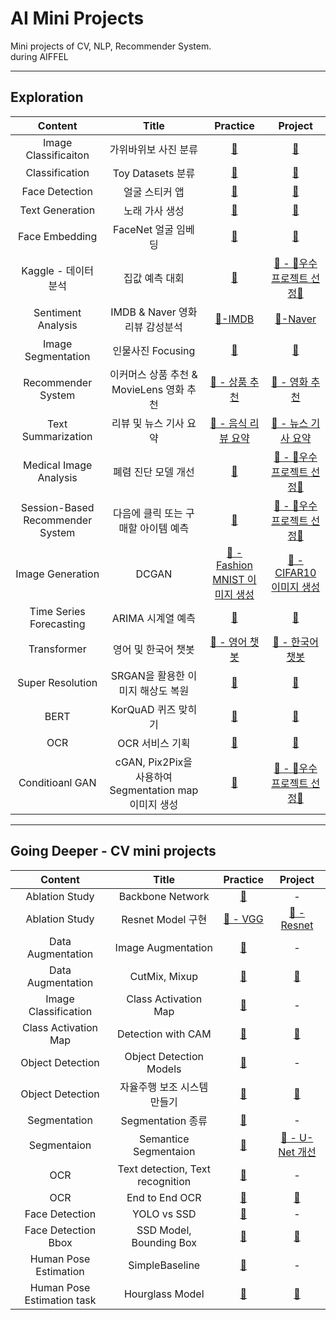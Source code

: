 # AI Mini Projects
Mini projects of CV, NLP, Recommender System.   
during AIFFEL   

---   

## Exploration
| Content | Title | Practice | Project |   
| :--: | :--: | :--: | :--: |   
| Image Classificaiton | 가위바위보 사진 분류 | [📂](https://github.com/YOOHYOJEONG/AIFFEL_LMS_practice/blob/master/exploration/lms_ex_1.py) | [📂](https://github.com/YOOHYOJEONG/AIFFEL_LMS_project/blob/master/ex01/ex1_rock_scissor_paper.ipynb) |   
| Classification | Toy Datasets 분류 | [📂](https://github.com/YOOHYOJEONG/AIFFEL_LMS_practice/blob/master/exploration/lms_ex_2.ipynb) | [📂](https://github.com/YOOHYOJEONG/AIFFEL_LMS_project/tree/master/ex02) |   
| Face Detection | 얼굴 스티커 앱 | [📂](https://github.com/YOOHYOJEONG/AIFFEL_LMS_practice/blob/master/exploration/lms_ex_3.ipynb) | [📂](https://github.com/YOOHYOJEONG/AIFFEL_LMS_project/blob/master/ex03/ex3_camera_sticker.ipynb) |   
| Text Generation | 노래 가사 생성 | [📂](https://github.com/YOOHYOJEONG/AIFFEL_LMS_practice/blob/master/exploration/lms_ex_4.ipynb) | [📂](https://github.com/YOOHYOJEONG/AIFFEL_LMS_project/blob/master/ex04/ex4_making_lyricist.ipynb) |   
| Face Embedding | FaceNet 얼굴 임베딩 | [📂](https://github.com/YOOHYOJEONG/AIFFEL_LMS_practice/blob/master/exploration/lms_ex_5.ipynb) | [📂](https://github.com/YOOHYOJEONG/AIFFEL_LMS_project/blob/master/ex05/ex5_face_embading.ipynb) |   
| Kaggle - 데이터 분석 | 집값 예측 대회 | [📂](https://github.com/YOOHYOJEONG/AIFFEL_LMS_practice/blob/master/exploration/lms_ex_6_1.ipynb) | [📂 - 👑우수 프로젝트 선정👑](https://github.com/YOOHYOJEONG/AIFFEL_LMS_project/blob/master/ex06/ex6_kakr_house_price_prediction.ipynb) |    
| Sentiment Analysis | IMDB & Naver 영화리뷰 감성분석 | [📂-IMDB](https://github.com/YOOHYOJEONG/AIFFEL_LMS_practice/blob/master/exploration/lms_ex_7.ipynb) | [📂-Naver](https://github.com/YOOHYOJEONG/AIFFEL_LMS_project/blob/master/ex07/ex7_text_sentiment_analysis.ipynb) |   
| Image Segmentation | 인물사진 Focusing | [📂](https://github.com/YOOHYOJEONG/AIFFEL_LMS_practice/blob/master/exploration/lms_ex_8.ipynb) | [📂](https://github.com/YOOHYOJEONG/AIFFEL_LMS_project/blob/master/ex08/ex8_Semantic_Segmentation.ipynb) |   
| Recommender System | 이커머스 상품 추천 & MovieLens 영화 추천 | [📂 - 상품 추천](https://github.com/YOOHYOJEONG/AIFFEL_LMS_practice/blob/master/exploration/lms_ex_9.ipynb) | [📂 - 영화 추천](https://github.com/YOOHYOJEONG/AIFFEL_LMS_project/blob/master/ex09/ex9_Movielens_recommendation.ipynb) |   
| Text Summarization | 리뷰 및 뉴스 기사 요약 | [📂 - 음식 리뷰 요약](https://github.com/YOOHYOJEONG/AIFFEL_LMS_practice/blob/master/exploration/lms_ex_10.ipynb) | [📂 - 뉴스 기사 요약](https://github.com/YOOHYOJEONG/AIFFEL_LMS_project/blob/master/ex10/ex10_Text_Summarization.ipynb) |   
| Medical Image Analysis | 폐렴 진단 모델 개선 | [📂](https://github.com/YOOHYOJEONG/AIFFEL_LMS_practice/blob/master/exploration/lms_ex_11.ipynb) | [📂 - 👑우수 프로젝트 선정👑](https://github.com/YOOHYOJEONG/AIFFEL_LMS_project/blob/master/ex11/ex11_Pneumonia_Diagnosis.ipynb) |   
| Session-Based Recommender System | 다음에 클릭 또는 구매할 아이템 예측 | [📂](https://github.com/YOOHYOJEONG/AIFFEL_LMS_practice/blob/master/exploration/lms_ex_12.ipynb) | [📂 - 👑우수 프로젝트 선정👑](https://github.com/YOOHYOJEONG/AIFFEL_LMS_project/blob/master/ex12/ex12_Session_Based_Recommendation.ipynb) |   
| Image Generation | DCGAN | [📂 - Fashion MNIST 이미지 생성](https://github.com/YOOHYOJEONG/AIFFEL_LMS_practice/blob/master/exploration/lms_ex_13.ipynb) | [📂 - CIFAR10 이미지 생성](https://github.com/YOOHYOJEONG/AIFFEL_LMS_project/blob/master/ex13/ex13_DCGAN_CIFAR10.ipynb) |   
| Time Series Forecasting | ARIMA 시계열 예측 | [📂](https://github.com/YOOHYOJEONG/AIFFEL_LMS_practice/blob/master/exploration/lms_ex_14.ipynb) | [📂](https://github.com/YOOHYOJEONG/AIFFEL_LMS_project/blob/master/ex14/ex14_ARIMA_stock_prediction.ipynb) |   
| Transformer | 영어 및 한국어 챗봇 | [📂 - 영어 챗봇](https://github.com/YOOHYOJEONG/AIFFEL_LMS_practice/blob/master/exploration/lms_ex_15.ipynb) | [📂 - 한국어 챗봇](https://github.com/YOOHYOJEONG/AIFFEL_LMS_project/blob/master/ex15/ex15_transformer_chatbot.ipynb) |   
| Super Resolution | SRGAN을 활용한 이미지 해상도 복원 | [📂](https://github.com/YOOHYOJEONG/AIFFEL_LMS_practice/blob/master/exploration/lms_ex_16.ipynb) | [📂](https://github.com/YOOHYOJEONG/AIFFEL_LMS_project/blob/master/ex16/ex16_SRGAN.ipynb) |   
| BERT | KorQuAD 퀴즈 맞히기 | [📂](https://github.com/YOOHYOJEONG/AIFFEL_LMS_practice/blob/master/exploration/lms_ex_17.ipynb) | [📂](https://github.com/YOOHYOJEONG/AIFFEL_LMS_project/blob/master/ex17/ex17_BERT_KorQuAD.ipynb) |   
| OCR | OCR 서비스 기획 | [📂](https://github.com/YOOHYOJEONG/AIFFEL_LMS_practice/blob/master/exploration/lms_ex_18.ipynb) | [📂](https://github.com/YOOHYOJEONG/AIFFEL_LMS_project/blob/master/ex18/ex18_OCR_models.ipynb) |   
| Conditioanl GAN | cGAN, Pix2Pix을 사용하여 Segmentation map 이미지 생성 | [📂](https://github.com/YOOHYOJEONG/AIFFEL_LMS_practice/blob/master/exploration/lms_ex_19.ipynb) | [📂 - 👑우수 프로젝트 선정👑](https://github.com/YOOHYOJEONG/AIFFEL_LMS_project/blob/master/ex19/ex19_Pix2Pix.ipynb) |   



---   

## Going Deeper - CV mini projects
| Content | Title | Practice | Project |   
| :--: | :--: | :--: | :--: |   
| Ablation Study | Backbone Network | [📂](https://github.com/YOOHYOJEONG/AIFFEL_LMS_practice/blob/master/goingdeeper/gd_node_01_backbone.ipynb) | - |   
| Ablation Study | Resnet Model 구현 | [📂 - VGG ](https://github.com/YOOHYOJEONG/AIFFEL_LMS_practice/blob/master/goingdeeper/gd_node_02_Ablation_Study.ipynb) | [📂 - Resnet](https://github.com/YOOHYOJEONG/AIFFEL_LMS_project/blob/master/gd02/gd02_ResNet_Ablation_Study.ipynb) |   
| Data Augmentation | Image Augmentation | [📂](https://github.com/YOOHYOJEONG/AIFFEL_LMS_practice/blob/master/goingdeeper/gd_node_03_Augmentation.ipynb) | - |   
| Data Augmentation | CutMix, Mixup | [📂](https://github.com/YOOHYOJEONG/AIFFEL_LMS_practice/blob/master/goingdeeper/gd_node_04_CutMix_Mixup.ipynb) | [📂](https://github.com/YOOHYOJEONG/AIFFEL_LMS_project/blob/master/gd04/gd04_CutMix_VS_Mixup.ipynb) |   
| Image Classification | Class Activation Map | [📂](https://github.com/YOOHYOJEONG/AIFFEL_LMS_practice/blob/master/goingdeeper/gd_node_05_Class_Activation.ipynb) | - |   
| Class Activation Map | Detection with CAM | [📂](https://github.com/YOOHYOJEONG/AIFFEL_LMS_practice/blob/master/goingdeeper/gd_node_06_Making_CAM.ipynb) | [📂](https://github.com/YOOHYOJEONG/AIFFEL_LMS_project/blob/master/gd06/gd06_Class_Activation_Map.ipynb) |   
| Object Detection | Object Detection Models | [📂](https://github.com/YOOHYOJEONG/AIFFEL_LMS_practice/blob/master/goingdeeper/gd_node_07_Object_Detection.ipynb) | - |   
| Object Detection | 자율주행 보조 시스템 만들기 | [📂](https://github.com/YOOHYOJEONG/AIFFEL_LMS_practice/blob/master/goingdeeper/gd_node_08_Object_Detection_System.ipynb) | [📂](https://github.com/YOOHYOJEONG/AIFFEL_LMS_project/blob/master/gd08/gd08_Object_Detection_System.ipynb) |   
| Segmentation | Segmentation 종류 | [📂](https://github.com/YOOHYOJEONG/AIFFEL_LMS_practice/blob/master/goingdeeper/gd_node_09_Segementation.ipynb) | - |   
| Segmentaion | Semantice Segmentaion | [📂](https://github.com/YOOHYOJEONG/AIFFEL_LMS_practice/blob/master/goingdeeper/gd_node_10_Semantic_Segmentation.ipynb) | [📂 - U-Net 개선](https://github.com/YOOHYOJEONG/AIFFEL_LMS_project/blob/master/gd10/gd10_Semantic_Segmentation.ipynb) |   
| OCR | Text detection, Text recognition | [📂](https://github.com/YOOHYOJEONG/AIFFEL_LMS_practice/blob/master/goingdeeper/gd_node_11_OCR.ipynb) | - |   
| OCR | End to End OCR | [📂](https://github.com/YOOHYOJEONG/AIFFEL_LMS_practice/blob/master/goingdeeper/gd_node_12_OCR_Text%20Recognition.ipynb) | [📂](https://github.com/YOOHYOJEONG/AIFFEL_LMS_project/blob/master/gd12/gd12_End_to_End_OCR.ipynb) |    
| Face Detection | YOLO vs SSD | [📂](https://github.com/YOOHYOJEONG/AIFFEL_LMS_practice/blob/master/goingdeeper/gd_node_13_Face_Detection.ipynb) | - |   
| Face Detection Bbox | SSD Model, Bounding Box | [📂](https://github.com/YOOHYOJEONG/AIFFEL_LMS_practice/blob/master/goingdeeper/gd_node_14_Bounding_Box.ipynb) | [📂](https://github.com/YOOHYOJEONG/AIFFEL_LMS_project/blob/master/gd14/gd14_Face_Detection_BBox.ipynb) |   
| Human Pose Estimation | SimpleBaseline | [📂](https://github.com/YOOHYOJEONG/AIFFEL_LMS_practice/blob/master/goingdeeper/gd_node_15_Human_Pose_Estimation.ipynb) | - |   
| Human Pose Estimation task | Hourglass Model | [📂](https://github.com/YOOHYOJEONG/AIFFEL_LMS_practice/blob/master/goingdeeper/gd_node_16_Human_Pose_Estimation_task.ipynb) | [📂](https://github.com/YOOHYOJEONG/AIFFEL_LMS_project/tree/master/gd16) |    
